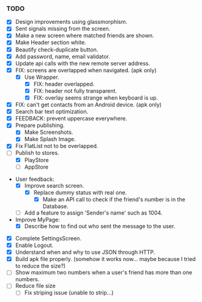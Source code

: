 ### TODO

- [x] Design improvements using glassmorphism.
- [x] Sent signals missing from the screen.
- [x] Make a new screen where matched friends are shown.
- [x] Make Header section white.
- [x] Beautify check-duplicate button.
- [x] Add password, name, email validator.
- [x] Update api calls with the new remote server address.
- [x] FIX: screens are overlapped when navigated. (apk only)
  - [x] Use Wrapper.
    - [x] FIX: header overlapped.
    - [x] FIX: header not fully transparent.
    - [x] FIX: overlay seems strange when keyboard is up.
- [x] FIX: can't get contacts from an Android device. (apk only)
- [x] Search bar text optimization.
- [x] FEEDBACK: prevent uppercase everywhere.
- [x] Prepare publishing.
  - [x] Make Screenshots.
  - [x] Make Splash Image.
- [x] Fix FlatList not to be overlapped.
- [ ] Publish to stores.
  - [x] PlayStore
  - [ ] AppStore
- User feedback:
  - [x] Improve search screen.
    - [x] Replace dummy status with real one.
      - [x] Make an API call to check if the friend's number is in the Database.
  - [ ] Add a feature to assign 'Sender's name' such as 1004.
- Improve MyPage:
  - [x] Describe how to find out who sent the message to the user.
- [x] Complete SettingsScreen.
- [x] Enable Logout.
- [x] Understand when and why to use JSON through HTTP.
- [x] Build apk file properly. (somehow it works now... maybe because I tried to reduce the size?)
- [ ] Show maximum two numbers when a user's friend has more than one numbers.
- [ ] Reduce file size
    - [ ] Fix striping issue (unable to strip...)
